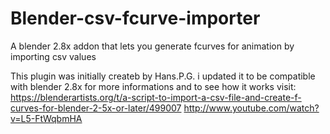 # Blender-csv-fcurve-importer
A blender 2.8x addon that lets you generate fcurves for animation by importing csv values

This plugin was initially createb by Hans.P.G. i updated it to be compatible with blender 2.8x
for more informations and to see how it works visit: 
https://blenderartists.org/t/a-script-to-import-a-csv-file-and-create-f-curves-for-blender-2-5x-or-later/499007
http://www.youtube.com/watch?v=L5-FtWqbmHA
